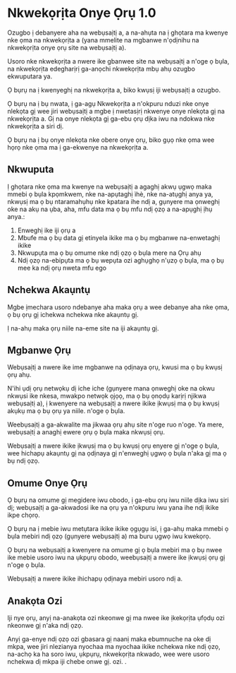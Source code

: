 # Nkwekọrịta Onye Ọrụ 1.0

Ozugbo ị debanyere aha na webụsaịtị a, a na-ahụta na ị ghọtara ma kwenye nke ọma na nkwekọrịta a (yana mmelite na mgbanwe n'ọdịnihu na nkwekọrịta onye ọrụ site na webụsaịtị a).

Usoro nke nkwekọrịta a nwere ike gbanwee site na webụsaịtị a n'oge ọ bụla, na nkwekọrịta edegharịrị ga-anọchi nkwekọrịta mbụ ahụ ozugbo ekwuputara ya.

Ọ bụrụ na ị kwenyeghị na nkwekọrịta a, biko kwụsị iji webụsaịtị a ozugbo.

Ọ bụrụ na ị bụ nwata, ị ga-agụ Nkwekọrịta a n'okpuru nduzi nke onye nlekọta gị wee jiri webụsaịtị a mgbe ị nwetasịrị nkwenye onye nlekọta gị na nkwekọrịta a. Gị na onye nlekọta gị ga-ebu ọrụ dịka iwu na ndokwa nke nkwekọrịta a siri dị.

Ọ bụrụ na ị bụ onye nlekọta nke obere onye ọrụ, biko gụọ nke ọma wee họrọ nke ọma ma ị ga-ekwenye na nkwekọrịta a.

## Nkwuputa

Ị ghọtara nke ọma ma kwenye na webụsaịtị a agaghị akwụ ụgwọ maka mmebi ọ bụla kpọmkwem, nke na-apụtaghị ìhè, nke na-atụghị anya ya, nkwụsị ma ọ bụ ntaramahụhụ nke kpatara ihe ndị a, gụnyere ma ọnweghị oke na akụ na ụba, aha, mfu data ma ọ bụ mfu ndị ọzọ a na-apụghị ịhụ anya.:

1. Enweghị ike iji ọrụ a
1. Mbufe ma ọ bụ data gị etinyela ikike ma ọ bụ mgbanwe na-enwetaghị ikike
1. Nkwupụta ma ọ bụ omume nke ndị ọzọ ọ bụla mere na Ọrụ ahụ
1. Ndị ọzọ na-ebipụta ma ọ bụ wepụta ozi aghụghọ n'ụzọ ọ bụla, ma ọ bụ mee ka ndị ọrụ nweta mfu ego

## Nchekwa Akaụntụ

Mgbe ịmechara usoro ndebanye aha maka ọrụ a wee debanye aha nke ọma, ọ bụ ọrụ gị ichekwa nchekwa nke akaụntụ gị.

Ị na-ahụ maka ọrụ niile na-eme site na iji akaụntụ gị.

## Mgbanwe Ọrụ

Webụsaịtị a nwere ike ime mgbanwe na ọdịnaya ọrụ, kwusi ma ọ bụ kwụsị ọrụ ahụ.

N'ihi ụdị ọrụ netwọkụ dị iche iche (gụnyere mana ọnweghị oke na okwu nkwụsi ike nkesa, mwakpo netwọk ọjọọ, ma ọ bụ ọnọdụ karịrị njikwa webụsaịtị a), ị kwenyere na webụsaịtị a nwere ikike ịkwụsị ma ọ bụ kwụsị akụkụ ma ọ bụ ọrụ ya niile. n'oge ọ bụla.

Weebụsaịtị a ga-akwalite ma jikwaa ọrụ ahụ site n'oge ruo n'oge. Ya mere, webụsaịtị a anaghị ewere ọrụ ọ bụla maka nkwụsị ọrụ.

Webụsaịtị a nwere ikike ịkwụsị ma ọ bụ kwụsị ọrụ enyere gị n'oge ọ bụla, wee hichapụ akaụntụ gị na ọdịnaya gị n'enweghị ụgwọ ọ bụla n'aka gị ma ọ bụ ndị ọzọ.

## Omume Onye Ọrụ

Ọ bụrụ na omume gị megidere iwu obodo, ị ga-ebu ọrụ iwu niile dịka iwu siri dị; webụsaịtị a ga-akwadosi ike na ọrụ ya n'okpuru iwu yana ihe ndị ikike ikpe chọrọ.

Ọ bụrụ na ị mebie iwu metụtara ikike ikike ọgụgụ isi, ị ga-ahụ maka mmebi ọ bụla mebiri ndị ọzọ (gụnyere webụsaịtị a) ma buru ụgwọ iwu kwekọrọ.

Ọ bụrụ na webụsaịtị a kwenyere na omume gị ọ bụla mebiri ma ọ bụ nwee ike mebie usoro iwu na ụkpụrụ obodo, weebụsaịtị a nwere ike ịkwụsị ọrụ gị n'oge ọ bụla.

Webụsaịtị a nwere ikike ihichapụ ọdịnaya mebiri usoro ndị a.

## Anakọta Ozi

Iji nye ọrụ, anyị na-anakọta ozi nkeonwe gị ma nwee ike ịkekọrịta ụfọdụ ozi nkeonwe gị n'aka ndị ọzọ.

Anyị ga-enye ndị ọzọ ozi gbasara gị naanị maka ebumnuche na oke dị mkpa, wee jiri nlezianya nyochaa ma nyochaa ikike nchekwa nke ndị ọzọ, na-achọ ka ha soro iwu, ụkpụrụ, nkwekọrịta nkwado, wee were usoro nchekwa dị mkpa iji chebe onwe gị. ozi. .
